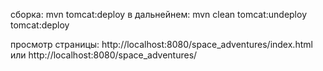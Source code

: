 сборка: mvn tomcat:deploy
в дальнейнем: mvn clean tomcat:undeploy tomcat:deploy

просмотр страницы: http://localhost:8080/space_adventures/index.html
или http://localhost:8080/space_adventures/
